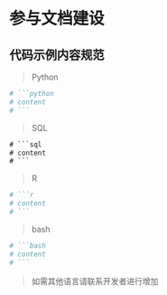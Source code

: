 # 参与文档建设

## 代码示例内容规范

> Python

```python
# ```python
# content
# ```
```

> SQL

```sql
# ```sql
# content
# ```
```

> R

```r
# ```r
# content
# ```
```

> bash

```bash
# ```bash
# content
# ```
```

> 如需其他语言请联系开发者进行增加